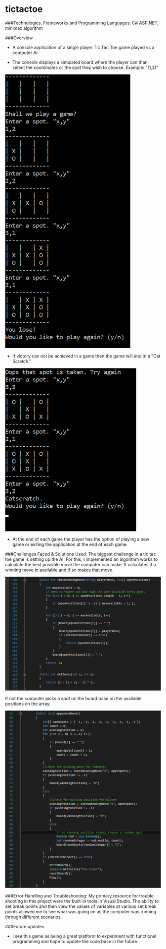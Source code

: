 # tictactoe

###Technologies, Frameworks and Programming Languages:
C# ASP.NET, minimax algorithm

###Overview

- A console application of a single player Tic Tac Toe game played vs a computer AI.

- The console displays a simulated board where the player can than select the coordinates or the spot they wish to choose. Example: "(1,3)"

<img src="./Screenshots/tictactoe_game.png"/>

- If victory can not be achieved in a game then the game will end in a "Cat Scratch."

<img src="./Screenshots/tictactoe_catscratch.png"/>

- At the end of each game the player has the option of playing a new game or exiting the application at the end of each game.

###Challenges Faced & Solutions Used: 
The biggest challenge in a tic tac toe game is setting up the AI. For this, I implemented an algorithm works to calculate the best possible move the computer can make. It calculates if a winning move in available and if so makes that move. 

<img src="Screenshots/tictactoe_winningmove.png"/>

If not the computer picks a spot on the board base on the available positions on the array.

<img src="Screenshots/tictactoe_computermove.png"/>

###Error Handling and Troubleshooting:
My primary resource for trouble shooting in this project were the built-in tools in Visual Studio. The ability to set break points and then view the values of variables at various set break points allowed me to see what was going on as the computer was running through different scenarios. 

###Future updates

- I see this game as being a great platform to experiment with functional programming and hope to update the code base in the future. 
